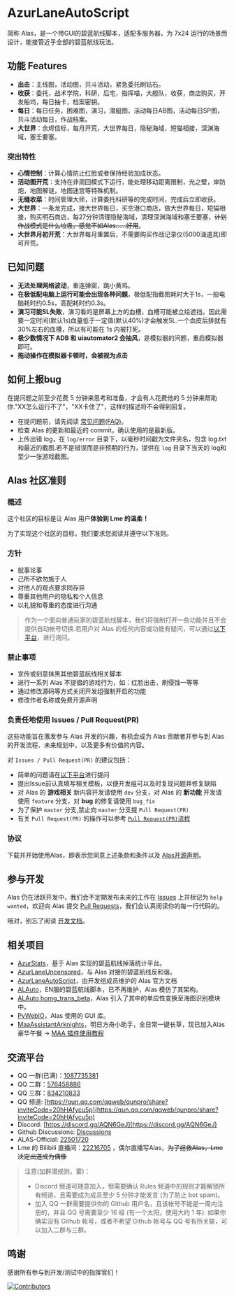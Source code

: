 # AzurLaneAutoScript

简称 Alas，是一个带GUI的碧蓝航线脚本，适配多服务器，为 7x24 运行的场景而设计，能接管近乎全部的碧蓝航线玩法。

## 功能 Features

- **出击**：主线图，活动图，共斗活动，紧急委托刷钻石。
- **收获**：委托，战术学院，科研，后宅，指挥喵，大舰队，收获，商店购买，开发船坞，每日抽卡，档案密钥。
- **每日**：每日任务，困难图，演习，潜艇图，活动每日AB图，活动每日SP图，共斗活动每日，作战档案。
- **大世界**：余烬信标，每月开荒，大世界每日，隐秘海域，短猫相接，深渊海域，塞壬要塞。

### 突出特性

- **心情控制**：计算心情防止红脸或者保持经验加成状态。
- **活动图开荒**：支持在非周回模式下运行，能处理移动距离限制，光之壁，岸防炮，地图解谜，地图迷宫等特殊机制。
- **无缝收菜**：时间管理大师，计算委托科研等的完成时间，完成后立即收获。
- **大世界**：一条龙完成，接大世界每日，买空港口商店，做大世界每日，短猫相接，购买明石商店，每27分钟清理隐秘海域，清理深渊海域和塞壬要塞，~~计划作战模式是什么垃圾，感觉不如Alas......好用~~。
- **大世界月初开荒**：大世界每月重置后，不需要购买作战记录仪(5000油道具)即可开荒。

## 已知问题

- **无法处理网络波动**，重连弹窗，跳小黄鸡。
- **在极低配电脑上运行可能会出现各种问题**，极低配指截图耗时大于1s，一般电脑耗时约0.5s，高配耗时约0.3s。
- **演习可能SL失败**，演习看的是屏幕上方的血槽，血槽可能被立绘遮挡，因此需要一定时间(默认1s)血量低于一定值(默认40%)才会触发SL.一个血皮后排就有30%左右的血槽，所以有可能在 1s 内被打死。
- **极少数情况下 ADB 和 uiautomator2 会抽风**，是模拟器的问题，重启模拟器即可。
- **拖动操作在模拟器卡顿时，会被视为点击**


## 如何上报bug

在提问题之前至少花费 5 分钟来思考和准备，才会有人花费他的 5 分钟来帮助你."XX怎么运行不了"，"XX卡住了"，这样的描述将不会得到回复。

- 在提问题前，请先阅读 [常见问题(FAQ)](./quick-start/FAQ)。
- 检查 Alas 的更新和最近的 commit，确认使用的是最新版。
- 上传出错 log，在 `log/error` 目录下，以毫秒时间戳为文件夹名，包含 log.txt 和最近的截图.若不是错误而是非预期的行为，提供在 `log` 目录下当天的 log和至少一张游戏截图。


## Alas 社区准则

### **概述**
这个社区的目标是让 Alas 用户**体验到 Lme 的温柔！**

为了实现这个社区的目标，我们要求您阅读并遵守以下准则。

### **方针**

- 就事论事
- 己所不欲勿施于人
- 对他人的观点要求同存异
- 尊重其他用户的隐私和个人信息
- 以礼貌和尊重的态度进行沟通

> 作为一个面向普通玩家的碧蓝航线脚本，我们将强制打开一些功能并且不会提供自动帐号切换.若用户对 Alas 的任何内容或功能有疑问，可以通过[以下平台](#交流平台)，进行询问。

### **禁止事项**

- 宣传或刻意抹黑其他碧蓝航线相关脚本
- 进行一系列 Alas 不提倡的游戏行为，如：红脸出击，刷侵蚀一等等
- 通过修改源码等方式关闭开发组强制开启的功能
- 修改作者名称或免费开源声明


### **负责任地使用 Issues / Pull Request(PR)** 

这些功能旨在激发参与 Alas 开发的兴趣，有机会成为 Alas 贡献者并参与到 Alas 的开发流程、未来规划中，以及更多有价值的内容。

对 `Issues / Pull Request(PR)` 的建议包括：

- 简单的问题请在[以下平台](#交流平台)进行提问
- 提出Issue前认真填写相关模板，以便开发组可以及时复现问题并修复缺陷
- 对 Alas 的 **游戏相关** 新内容开发请使用 `dev` 分支，对 Alas 的 **新功能** 开发请使用 `feature` 分支，对 **bug** 的修复请使用 `bug_fix`
- 为了保护 `master` 分支,禁止向 `master` 分支提 `Pull Request(PR)`
- 有关 `Pull Request(PR)` 的操作可以参考 [`Pull Request(PR)`流程](../develop/PR-steps)


### **协议**
下载并开始使用Alas，即表示您同意上述条款和条件以及 [Alas开源声明](https://github.com/LmeSzinc/AzurLaneAutoScript/blob/master/LICENSE)。

## 参与开发

Alas 仍在活跃开发中，我们会不定期发布未来的工作在 [Issues](https://github.com/LmeSzinc/AzurLaneAutoScript/issues?q=is%3Aopen+is%3Aissue+label%3A%22help+wanted%22) 上并标记为 `help wanted`，欢迎向 Alas 提交 [Pull Requests](https://github.com/LmeSzinc/AzurLaneAutoScript/pulls)，我们会认真阅读你的每一行代码的。

哦对，别忘了阅读 [开发文档](../develop/index.md)。


## 相关项目
- [AzurStats](https://azur-stats.lyoko.io/)，基于 Alas 实现的碧蓝航线掉落统计平台。
- [AzurLaneUncensored](https://github.com/LmeSzinc/AzurLaneUncensored)，与 Alas 对接的碧蓝航线反和谐。
- [AzurLaneAutoScript](https://github.com/SaarChaffee/AzurLaneAutoScriptWiki)，由开发组成员维护的 Alas 官方文档
- [ALAuto](https://github.com/Egoistically/ALAuto)，EN服的碧蓝航线脚本，已不再维护，Alas 模仿了其架构。
- [ALAuto homg_trans_beta](https://github.com/asd111333/ALAuto/tree/homg_trans_beta)，Alas 引入了其中的单应性变换至海图识别模块中。
- [PyWebIO](https://github.com/pywebio/PyWebIO)，Alas 使用的 GUI 库。
- [MaaAssistantArknights](https://github.com/MaaAssistantArknights/MaaAssistantArknights)，明日方舟小助手，全日常一键长草，现已加入Alas豪华午餐 -> [MAA 插件使用教程](../plugins/maa)

## 交流平台

- QQ 一群(已满)：[1087735381](https://jq.qq.com/?_wv=1027&k=I4NSqX7g)
- QQ 二群：[576458886](https://jq.qq.com/?_wv=1027&k=FUIOAAOm)
- QQ 三群：[834210833](http://qm.qq.com/cgi-bin/qm/qr?_wv=1027&k=Q611gtXy-y0ttnfHOQNegXjerUI2tWIy)
- QQ 频道: [https://qun.qq.com/qqweb/qunpro/share?inviteCode=20hHAfycu5p](https://qun.qq.com/qqweb/qunpro/share?inviteCode=20hHAfycu5p)
- Discord: [https://discord.gg/AQN6GeJ](https://discord.gg/AQN6GeJ)
- Github Discussions: [Discussions](https://github.com/LmeSzinc/AzurLaneAutoScript/discussions)
- ALAS-Official: [22501720](https://space.bilibili.com/22501720)
- Lme 的 Bilibili 直播间：[22216705](https://live.bilibili.com/22216705) ，偶尔直播写Alas，~~为了拯救Alas，Lme决定出道成为偶像~~
> 注意(加群潜规则，雾)：
> - Discord 频道可随意加入，但需要确认 Rules 频道中的规则才能解锁所有频道，且需要成为成员至少 5 分钟才能发言 (为了防止 bot spam)。
> - 加入 QQ 一群需要提供你的 Github 用户名，且该帐号不能是一周内注册的，并且 QQ 号需要至少 16 级 (有一个太阳，使用大约 1 年). 如果你确实没有 Github 帐号，或者不希望 Github 帐号与 QQ 号有所关联，可以加入二群与三群。

## 鸣谢

感谢所有参与到开发/测试中的指挥官们！

[![Contributors](https://contrib.rocks/image?repo=LmeSzinc/AzurLaneAutoScript)](https://github.com/LmeSzinc/AzurLaneAutoScript/graphs/contributors)